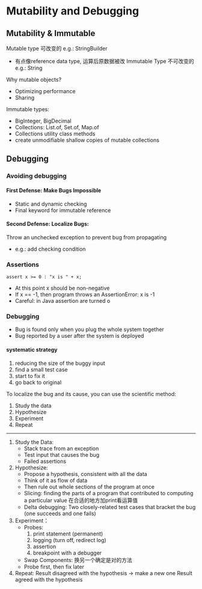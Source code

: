 # Mutability and Debugging

## Mutability & Immutable
Mutable type 可改变的 e.g.: StringBuilder
+ 有点像reference data type, 运算后原数据被改
Immutable Type 不可改变的 e.g.: String

Why mutable objects?
+ Optimizing performance
+ Sharing

Immutable types:
+ BigInteger, BigDecimal
+ Collections: List.of, Set.of, Map.of
+ Collections utility class methods
+ create unmodifiable shallow copies of mutable collections

## Debugging

### Avoiding debugging
#### First Defense: Make Bugs Impossible
+ Static and dynamic checking
+ Final keyword for immutable reference
#### Second Defense: Localize Bugs:
Throw an unchecked exception to prevent bug from propagating
+ e.g.: add checking condition

### Assertions
`assert x >= 0 : "x is " + x;`
+ At this point x should be non-negative
+ If x == -1, then program throws an AssertionError: x is -1
+ Careful: in Java assertion are turned o

### Debugging
+ Bug is found only when you plug the whole system together
+ Bug reported by a user after the system is deployed

#### systematic strategy 
1. reducing the size of the buggy input
2. find a small test case
3. start to fix it
4. go back to original

To localize the bug and its cause, you can use the scientific method:
1. Study the data
2. Hypothesize
3. Experiment
4. Repeat
---
1. Study the Data:
   + Stack trace from an exception
   + Test input that causes the bug
   + Failed assertions
2. Hypothesize:
   + Propose a hypothesis, consistent with all the data
   + Think of it as flow of data
   + Then rule out whole sections of the program at once
   + Slicing: finding the parts of a program that contributed to computing a particular value 在合适的地方加print看运算值
   + Delta debugging: Two closely-related test cases that bracket the bug (one succeeds and one fails)
3. Experiment：
   + Probes:
      1. print statement (permanent)
      2. logging (turn off, redirect log)
      3. assertion
      4. breakpoint with a debugger
   + Swap Components: 换另一个确定是对的方法
   + Probe first, then fix later
4. Repeat:
   Result disagreed with the hypothesis -> make a new one
   Result agreed with the hypothesis
